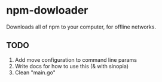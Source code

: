 # npm-dowloader

Downloads all of npm to your computer, for offline networks.

## TODO
1. Add move configuration to command line params
2. Write docs for how to use this (& with sinopia)
3. Clean "main.go" 
